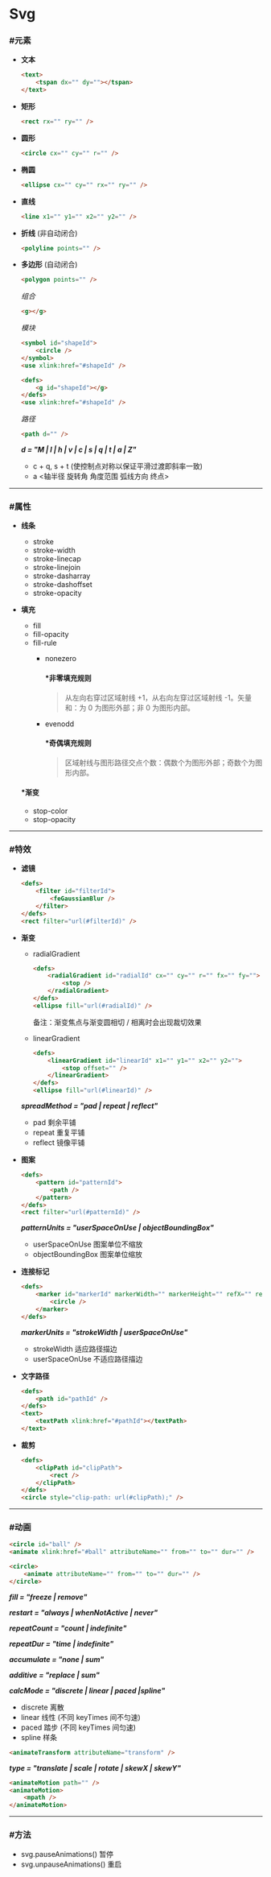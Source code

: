 # Svg #

### #元素 ###
+ __文本__

    ```html
    <text>
        <tspan dx="" dy=""></tspan>
    </text>
    ```
+ __矩形__

    ```html
    <rect rx="" ry="" />
    ```
+ __圆形__
    
    ```html
    <circle cx="" cy="" r="" /> 
    ```
+ __椭圆__

    ```html
    <ellipse cx="" cy="" rx="" ry="" />
    ```
+ __直线__
    
    ```html
    <line x1="" y1="" x2="" y2="" />
    ```
+ __折线__ (非自动闭合)

    ```html
    <polyline points="" />
    ```
+ __多边形__ (自动闭合)

    ```html
    <polygon points="" />
    ```

    _组合_
    ```html
    <g></g>
    ```
    
    _模块_
    ```html
    <symbol id="shapeId">
        <circle />
    </symbol>
    <use xlink:href="#shapeId" />
    ```
    ```html
    <defs>
        <g id="shapeId"></g>
    </defs>
    <use xlink:href="#shapeId" />
    ```
    
    _路径_
    ```html
    <path d="" />
    ```
    
    ___d = "M | l | h | v | c | s | q | t | a | Z"___
    + c + q, s + t (使控制点对称以保证平滑过渡即斜率一致)
    + a <轴半径 旋转角 角度范围 弧线方向 终点>

*****

### #属性 ###
+ __线条__
    + stroke
    + stroke-width
    + stroke-linecap
    + stroke-linejoin
    + stroke-dasharray
    + stroke-dashoffset
    + stroke-opacity
+ __填充__
    + fill
    + fill-opacity
    + fill-rule
        + nonezero
            #### *非零填充规则 ####
            
            > 从左向右穿过区域射线 +1，从右向左穿过区域射线 -1。矢量和：为 0 为图形外部；非 0 为图形内部。
            
        + evenodd
            #### *奇偶填充规则 ####
            
            > 区域射线与图形路径交点个数：偶数个为图形外部；奇数个为图形内部。

    #### *渐变 ####
    + stop-color
    + stop-opacity

*****

### #特效 ###
+ __滤镜__

    ```html
    <defs>
        <filter id="filterId">
            <feGaussianBlur />
        </filter>
    </defs>
    <rect filter="url(#filterId)" />
    ```
+ __渐变__
    + radialGradient
    
        ```html
        <defs> 
            <radialGradient id="radialId" cx="" cy="" r="" fx="" fy="">
                <stop />                           
            </radialGradient>                      
        </defs>
        <ellipse fill="url(#radialId)" />
        ```

        备注：渐变焦点与渐变圆相切 / 相离时会出现裁切效果
            
    + linearGradient
    
        ```html
        <defs>
            <linearGradient id="linearId" x1="" y1="" x2="" y2="">
                <stop offset="" />
            </linearGradient>    
        </defs>
        <ellipse fill="url(#linearId)" />
        ```

    ___spreadMethod = "pad | repeat | reflect"___
    + pad 剩余平铺
    + repeat 重复平铺
    + reflect 镜像平铺

+ __图案__
    ```html
    <defs>
        <pattern id="patternId">
            <path />
        </pattern>
    </defs>
    <rect filter="url(#patternId)" />
    ```

    ___patternUnits = "userSpaceOnUse | objectBoundingBox"___
    + userSpaceOnUse 图案单位不缩放
    + objectBoundingBox 图案单位缩放

+ __连接标记__
    ```html
    <defs>
        <marker id="markerId" markerWidth="" markerHeight="" refX="" refY="" orient="">
            <circle />
        </marker>
    </defs>
    ```

    ___markerUnits = "strokeWidth | userSpaceOnUse"___
    + strokeWidth 适应路径描边
    + userSpaceOnUse 不适应路径描边

+ __文字路径__

    ```html
    <defs>
        <path id="pathId" />
    </defs>
    <text>
        <textPath xlink:href="#pathId"></textPath>
    </text>
    ```

+ __裁剪__

    ```html
    <defs>
        <clipPath id="clipPath">
            <rect />
        </clipPath>
    </defs>
    <circle style="clip-path: url(#clipPath);" />
    ```

*****

### #动画 ###

```html
<circle id="ball" />
<animate xlink:href="#ball" attributeName="" from="" to="" dur="" />
```
```html
<circle>
    <animate attributeName="" from="" to="" dur="" />
</circle>
```

___fill = "freeze | remove"___

___restart = "always | whenNotActive | never"___

___repeatCount = "count | indefinite"___

___repeatDur = "time | indefinite"___

___accumulate = "none | sum"___

___additive = "replace | sum"___

___calcMode = "discrete | linear | paced |spline"___
+ discrete 离散
+ linear 线性 (不同 keyTimes 间不匀速)
+ paced 踏步 (不同 keyTimes 间匀速)
+ spline 样条

```html
<animateTransform attributeName="transform" />
```

___type = "translate | scale | rotate | skewX | skewY"___

```html
<animateMotion path="" />
<animateMotion>
    <mpath />
</animateMotion>
```

*****

### #方法 ###
+ svg.pauseAnimations() 暂停
+ svg.unpauseAnimations() 重启